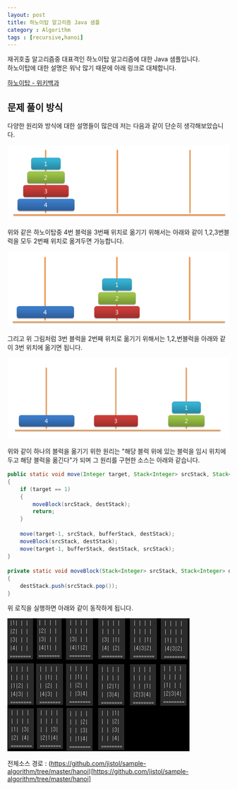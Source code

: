 ```yaml
---
layout: post
title: 하노이탑 알고리즘 Java 샘플
category : Algorithm
tags : [recursive,hanoi]
---
```

재귀호출 알고리즘중 대표격인 하노이탑 알고리즘에 대한 Java 샘플입니다.    
하노이탑에 대한 설명은 워낙 많기 때문에 아래 링크로 대체합니다.

 [하노이탑 - 위키백과](https://ko.wikipedia.org/wiki/%ED%95%98%EB%85%B8%EC%9D%B4%EC%9D%98_%ED%83%91)    

문제 풀이 방식
----
다양한 원리와 방식에 대한 설명들이 많은데 저는 다음과 같이 단순히 생각해보았습니다.

![1](/assets/img/algorithm/hanoi/1.png)

위와 같은 하노이탑중 4번 블럭을 3번째 위치로 옮기기 위해서는 아래와 같이 1,2,3번블럭을 모두 2번째 위치로 옮겨두면 가능합니다.

![2](/assets/img/algorithm/hanoi/2.png)   

그리고 위 그림처럼 3번 블럭을 2번째 위치로 옮기기 위해서는 1,2,번블럭을 아래와 같이 3번 위치에 옮기면 됩니다.

![3](/assets/img/algorithm/hanoi/3.png)   

위와 같이 하나의 블럭을 옮기기 위한 원리는 "해당 블럭 위에 있는 블럭을 임시 위치에 두고 해당 블럭을 옮긴다"가 되며 그 원리를 구현한 소스는 아래와 같습니다.    

```java
public static void move(Integer target, Stack<Integer> srcStack, Stack<Integer> destStack, Stack<Integer> bufferStack)
{
    if (target == 1)
    {
        moveBlock(srcStack, destStack);
        return;
    }

    move(target-1, srcStack, bufferStack, destStack);
    moveBlock(srcStack, destStack);
    move(target-1, bufferStack, destStack, srcStack);
}

private static void moveBlock(Stack<Integer> srcStack, Stack<Integer> destStack)
{
    destStack.push(srcStack.pop());
}
```

위 로직을 실행하면 아래와 같이 동작하게 됩니다.    

![4](/assets/img/algorithm/hanoi/4.png)   

전체소스 경로 : (https://github.com/jistol/sample-algorithm/tree/master/hanoi)[https://github.com/jistol/sample-algorithm/tree/master/hanoi]

